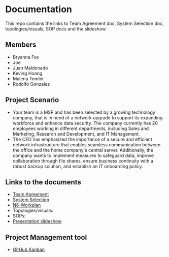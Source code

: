 # Documentation
This repo contains the links to Team Agreement doc, System Selection doc, topologies/visuals, SOP docs and the slideshow.
## Members
- Bryanna Fox
- Joe
- Juan Maldonado
- Keving Hoang
- Malena Tomlin
- Rodolfo Gonzalez
## Project Scenario
- Your team is a MSP and has been selected by a growing technology company, that is in need of a network upgrade to support its expanding workforce and enhance data security. The company currently has 20 employees working in different departments, including Sales and Marketing, Research and Development, and IT Management.
- The CEO has emphasized the importance of a secure and efficient network infrastructure that enables seamless communication between the office and the home company's central server. Additionally, the company wants to implement measures to safeguard data, improve collaboration through file shares, ensure business continuity with a robust backup solution, and establish an IT onboarding policy.
## Links to the documents
- [Team Agreement](https://docs.google.com/document/d/1usAlUzdkj-DSUMcTZY8vzHKFRInCFi6YcCNU5hMaTR0/edit?usp=sharing)
- [System Selection](https://docs.google.com/document/d/1alUfCmO-qBqiFE1PLcgP6ahBMAEvXCUF3qXl6pq-kF8/edit?usp=sharing)
- [N6-Workplan](https://docs.google.com/document/d/1aSliyZWlAQEhRg9GGIbUTD1porbtr4dG4lyRIsfA7n8/edit)
- Topologies/visuals:
- SOPs:
- [Presentation slideshow](https://docs.google.com/presentation/d/1dNbxA-EuMBB72DUzhk15mHWGjMFbVPRAyRoQND0fu-0/edit?usp=sharing)
## Project Management tool
- [GitHub Kanban](https://github.com/orgs/N6-Solutions/projects/1)
